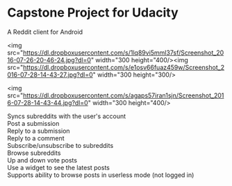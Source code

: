 # Capstone Project for Udacity

A Reddit client for Android

<img src="https://dl.dropboxusercontent.com/s/1lq89vi5mml37sf/Screenshot_2016-07-26-20-46-24.jpg?dl=0" width="300 height="400/><img src="https://dl.dropboxusercontent.com/s/e1osv66fuaz459w/Screenshot_2016-07-28-14-43-27.jpg?dl=0" width="300 height="300/>

<img src="https://dl.dropboxusercontent.com/s/agaps57iran1sjn/Screenshot_2016-07-28-14-43-44.jpg?dl=0" width="300 height="400/>

Syncs subreddits with the user's account  
Post a submission  
Reply to a submission  
Reply to a comment  
Subscribe/unsubscribe to subreddits  
Browse subreddits  
Up and down vote posts  
Use a widget to see the latest posts  
Supports ability to browse posts in userless mode (not logged in)  
